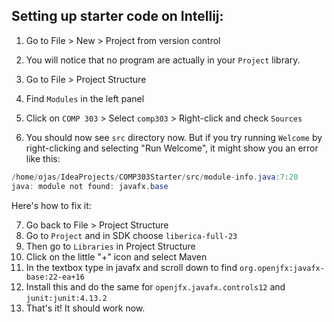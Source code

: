 ## Setting up starter code on Intellij:

1. Go to File > New > Project from version control
2. You will notice that no program are actually in your `Project` library. 
3. Go to File > Project Structure
4. Find `Modules` in the left panel
5. Click on `COMP 303` > Select `comp303` > Right-click and check `Sources`

6. You should now see `src` directory now. But if you try running `Welcome` by right-clicking and selecting "Run Welcome", it might show you an error like this:

```java
/home/ojas/IdeaProjects/COMP303Starter/src/module-info.java:7:20
java: module not found: javafx.base
```

Here's how to fix it:

7. Go back to File > Project Structure
8. Go to `Project` and in SDK choose `liberica-full-23`
9. Then go to `Libraries` in Project Structure
10. Click on the little "+" icon and select Maven
11. In the textbox type in javafx and scroll down to find `org.openjfx:javafx-base:22-ea+16`
12. Install this and do the same for `openjfx.javafx.controls12` and `junit:junit:4.13.2`
13. That's it! It should work now.  
